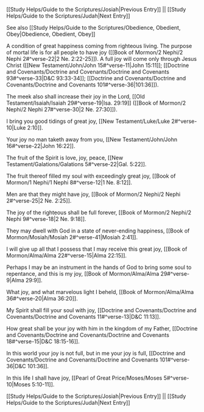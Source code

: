 [[Study Helps/Guide to the Scriptures/Josiah|Previous Entry]]  ||  [[Study Helps/Guide to the Scriptures/Judah|Next Entry]]

 See also [[Study Helps/Guide to the Scriptures/Obedience, Obedient, Obey|Obedience, Obedient, Obey]]

 A condition of great happiness coming from righteous living. The purpose of mortal life is for all people to have joy ([[Book of Mormon/2 Nephi/2 Nephi 2#^verse-22|2 Ne. 2:22-25]]). A full joy will come only through Jesus Christ ([[New Testament/John/John 15#^verse-11|John 15:11]]; [[Doctrine and Covenants/Doctrine and Covenants/Doctrine and Covenants 93#^verse-33|D&C 93:33-34]]; [[Doctrine and Covenants/Doctrine and Covenants/Doctrine and Covenants 101#^verse-36|101:36]]).

 The meek also shall increase their joy in the Lord, [[Old Testament/Isaiah/Isaiah 29#^verse-19|Isa. 29:19]] ([[Book of Mormon/2 Nephi/2 Nephi 27#^verse-30|2 Ne. 27:30]]).

 I bring you good tidings of great joy, [[New Testament/Luke/Luke 2#^verse-10|Luke 2:10]].

 Your joy no man taketh away from you, [[New Testament/John/John 16#^verse-22|John 16:22]].

 The fruit of the Spirit is love, joy, peace, [[New Testament/Galations/Galations 5#^verse-22|Gal. 5:22]].

 The fruit thereof filled my soul with exceedingly great joy, [[Book of Mormon/1 Nephi/1 Nephi 8#^verse-12|1 Ne. 8:12]].

 Men are that they might have joy, [[Book of Mormon/2 Nephi/2 Nephi 2#^verse-25|2 Ne. 2:25]].

 The joy of the righteous shall be full forever, [[Book of Mormon/2 Nephi/2 Nephi 9#^verse-18|2 Ne. 9:18]].

 They may dwell with God in a state of never-ending happiness, [[Book of Mormon/Mosiah/Mosiah 2#^verse-41|Mosiah 2:41]].

 I will give up all that I possess that I may receive this great joy, [[Book of Mormon/Alma/Alma 22#^verse-15|Alma 22:15]].

 Perhaps I may be an instrument in the hands of God to bring some soul to repentance, and this is my joy, [[Book of Mormon/Alma/Alma 29#^verse-9|Alma 29:9]].

 What joy, and what marvelous light I beheld, [[Book of Mormon/Alma/Alma 36#^verse-20|Alma 36:20]].

 My Spirit shall fill your soul with joy, [[Doctrine and Covenants/Doctrine and Covenants/Doctrine and Covenants 11#^verse-13|D&C 11:13]].

 How great shall be your joy with him in the kingdom of my Father, [[Doctrine and Covenants/Doctrine and Covenants/Doctrine and Covenants 18#^verse-15|D&C 18:15-16]].

 In this world your joy is not full, but in me your joy is full, [[Doctrine and Covenants/Doctrine and Covenants/Doctrine and Covenants 101#^verse-36|D&C 101:36]].

 In this life I shall have joy, [[Pearl of Great Price/Moses/Moses 5#^verse-10|Moses 5:10-11]].

[[Study Helps/Guide to the Scriptures/Josiah|Previous Entry]]  ||  [[Study Helps/Guide to the Scriptures/Judah|Next Entry]]